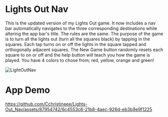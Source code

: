 # Lights Out Nav
This is the updated version of my Lights Out game. It now includes a nav bar automatically navigates 
to the three corresponding destinations while altering the app bar's title. The rules are the same. The purpose of the game is to turn all the lights out 
(turn all the squares black) by tapping in the squares. Each tap turns on or off the lights in the square tapped and orthogonally adjacent squares. 
The New Game button randomly resets each square to on or off and the help button will teach you how the game is played. 
You have 4 colors to chose from; red, yellow, orange and green! 

![LightOutNav](https://github.com/Cchristineee/Lights-Out_Nav/assets/87954742/cecc18ad-5548-45c1-8fa3-f1c1825ce745)

# App Demo
https://github.com/Cchristineee/Lights-Out_Nav/assets/87954742/6c4553c6-21b8-4aec-926d-eb3b9e9f1225
